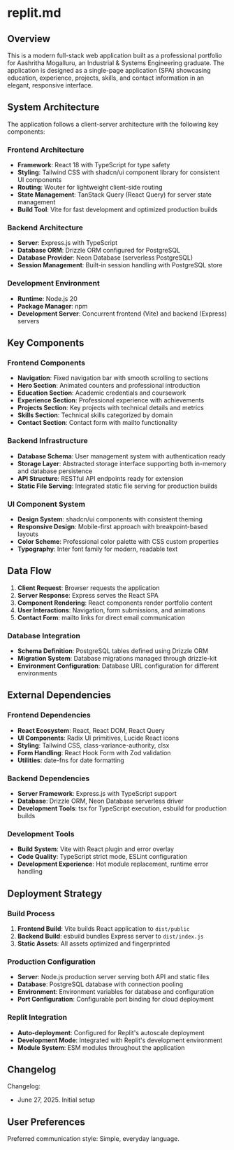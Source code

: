 # replit.md

## Overview

This is a modern full-stack web application built as a professional portfolio for Aashritha Mogalluru, an Industrial & Systems Engineering graduate. The application is designed as a single-page application (SPA) showcasing education, experience, projects, skills, and contact information in an elegant, responsive interface.

## System Architecture

The application follows a client-server architecture with the following key components:

### Frontend Architecture
- **Framework**: React 18 with TypeScript for type safety
- **Styling**: Tailwind CSS with shadcn/ui component library for consistent UI components
- **Routing**: Wouter for lightweight client-side routing
- **State Management**: TanStack Query (React Query) for server state management
- **Build Tool**: Vite for fast development and optimized production builds

### Backend Architecture
- **Server**: Express.js with TypeScript
- **Database ORM**: Drizzle ORM configured for PostgreSQL
- **Database Provider**: Neon Database (serverless PostgreSQL)
- **Session Management**: Built-in session handling with PostgreSQL store

### Development Environment
- **Runtime**: Node.js 20
- **Package Manager**: npm
- **Development Server**: Concurrent frontend (Vite) and backend (Express) servers

## Key Components

### Frontend Components
- **Navigation**: Fixed navigation bar with smooth scrolling to sections
- **Hero Section**: Animated counters and professional introduction
- **Education Section**: Academic credentials and coursework
- **Experience Section**: Professional experience with achievements
- **Projects Section**: Key projects with technical details and metrics
- **Skills Section**: Technical skills categorized by domain
- **Contact Section**: Contact form with mailto functionality

### Backend Infrastructure
- **Database Schema**: User management system with authentication ready
- **Storage Layer**: Abstracted storage interface supporting both in-memory and database persistence
- **API Structure**: RESTful API endpoints ready for extension
- **Static File Serving**: Integrated static file serving for production builds

### UI Component System
- **Design System**: shadcn/ui components with consistent theming
- **Responsive Design**: Mobile-first approach with breakpoint-based layouts
- **Color Scheme**: Professional color palette with CSS custom properties
- **Typography**: Inter font family for modern, readable text

## Data Flow

1. **Client Request**: Browser requests the application
2. **Server Response**: Express serves the React SPA
3. **Component Rendering**: React components render portfolio content
4. **User Interactions**: Navigation, form submissions, and animations
5. **Contact Form**: mailto links for direct email communication

### Database Integration
- **Schema Definition**: PostgreSQL tables defined using Drizzle ORM
- **Migration System**: Database migrations managed through drizzle-kit
- **Environment Configuration**: Database URL configuration for different environments

## External Dependencies

### Frontend Dependencies
- **React Ecosystem**: React, React DOM, React Query
- **UI Components**: Radix UI primitives, Lucide React icons
- **Styling**: Tailwind CSS, class-variance-authority, clsx
- **Form Handling**: React Hook Form with Zod validation
- **Utilities**: date-fns for date formatting

### Backend Dependencies
- **Server Framework**: Express.js with TypeScript support
- **Database**: Drizzle ORM, Neon Database serverless driver
- **Development Tools**: tsx for TypeScript execution, esbuild for production builds

### Development Tools
- **Build System**: Vite with React plugin and error overlay
- **Code Quality**: TypeScript strict mode, ESLint configuration
- **Development Experience**: Hot module replacement, runtime error handling

## Deployment Strategy

### Build Process
1. **Frontend Build**: Vite builds React application to `dist/public`
2. **Backend Build**: esbuild bundles Express server to `dist/index.js`
3. **Static Assets**: All assets optimized and fingerprinted

### Production Configuration
- **Server**: Node.js production server serving both API and static files
- **Database**: PostgreSQL database with connection pooling
- **Environment**: Environment variables for database and configuration
- **Port Configuration**: Configurable port binding for cloud deployment

### Replit Integration
- **Auto-deployment**: Configured for Replit's autoscale deployment
- **Development Mode**: Integrated with Replit's development environment
- **Module System**: ESM modules throughout the application

## Changelog

Changelog:
- June 27, 2025. Initial setup

## User Preferences

Preferred communication style: Simple, everyday language.